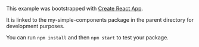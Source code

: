 This example was bootstrapped with [Create React App](https://github.com/facebook/create-react-app).

It is linked to the my-simple-components package in the parent directory for development purposes.

You can run `npm install` and then `npm start` to test your package.
